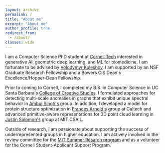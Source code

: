 ```yaml
---
layout: archive
permalink: /
title: "About me"
excerpt: "About me"
author_profile: true
redirect_from: 
  - /about/
classes: wide
---
```


I am a Computer Science PhD student at <a href="https://tech.cornell.edu/">Cornell Tech</a> interested in generative AI, geometric deep learning, and ML for biomedicine. I am fortunate to be advised by <a href="https://www.cs.cornell.edu/~kuleshov/">Volodymyr Kuleshov</a>. I am supported by an NSF Graduate Research Fellowship and a Bowers CIS Dean's Excellence/Hopper-Dean Fellowship.

Prior to coming to Cornell, I completed my B.S. in Computer Science in UC Santa Barbara's <a href="https://ccs.ucsb.edu/majors/computing">College of Creative Studies</a>. I formulated approaches for detecting multi-scale anomalies in graphs that exhibit unique spectral behavior in <a href="https://sites.cs.ucsb.edu/~ambuj/">Ambuj Singh's</a> group. In addition, I developed a model for protein structure optimization in <a href="https://cce.caltech.edu/people/frances-h-arnold">Frances Arnold's</a> group at Caltech and advanced primitive-aware representations for 3D point cloud learning in <a href="https://people.csail.mit.edu/jsolomon/">Justin Solomon's</a> group at MIT CSAIL.

Outside of research, I am passionate about supporting the success of underrepresented groups in higher education. I am actively involved in the review committee for the <a href="https://oge.mit.edu/msrp/">MIT Summer Resarch program</a> and as a volunteer for the Cornell Student-Applicant Support Program.